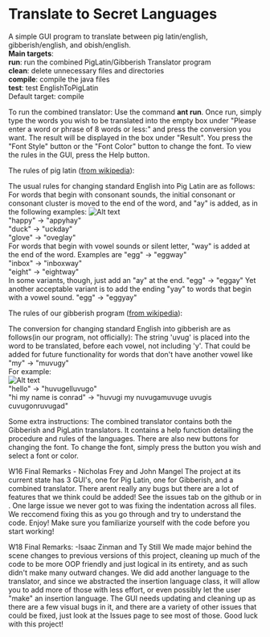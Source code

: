 
**Translate to Secret Languages**
=================================

A simple GUI program to translate between pig latin/english, gibberish/english, and obish/english.  
**Main targets**:  
 **run**: run the combined PigLatin/Gibberish Translator program  
 **clean**: delete unnecessary files and directories  
 **compile**: compile the java files  
 **test**: test EnglishToPigLatin  
Default target: compile

To run the combined translator: Use the command **ant run**. Once run, simply type the words you wish to be translated into the empty box under "Please enter a word or phrase of 8 words or less:" and press the conversion you want. The result will be displayed in the box under "Result".
You press the "Font Style" button or the "Font Color" button to change the font. 
To view the rules in the GUI, press the Help button.


The rules of pig latin ([from wikipedia](https://en.wikipedia.org/wiki/Pig_Latin)):

The usual rules for changing standard English into Pig Latin are as follows:
For words that begin with consonant sounds, the initial consonant or consonant cluster is moved to the end of the word, and "ay" is added, as in the following examples:
![Alt text](https://raw.githubusercontent.com/isaacstaugaard/cs56-misc-translate-to-secret-languages/master/ScreenshotsForReadme/piglatinex.png?raw=true)  
    "happy" → "appyhay"  
    "duck" → "uckday"  
    "glove" → "oveglay"  
For words that begin with vowel sounds or silent letter, "way" is added at the end of the word. Examples are
    "egg" → "eggway"  
    "inbox" → "inboxway"  
    "eight" → "eightway"  
In some variants, though, just add an "ay" at the end.
   "egg" → "eggay"
Yet another acceptable variant is to add the ending "yay" to words that begin with a vowel sound.
    "egg" → "eggyay"



The rules of our gibberish program ([from wikipedia](https://en.wikipedia.org/wiki/Gibberish_(language_game))):

 The conversion for changing standard English into gibberish are as follows(in our program, not officially): 
 The string 'uvug' is placed into the word to be translated, before each vowel, not including 'y'. That could be added for future functionality for words that don't have another vowel like "my" → "muvugy"  
 For example:  
 ![Alt text](https://raw.githubusercontent.com/isaacstaugaard/cs56-misc-translate-to-secret-languages/master/ScreenshotsForReadme/gibberishex.png?raw=true)  
    "hello" → "huvugelluvugo"  
    "hi my name is conrad" → "huvugi my nuvugamuvuge uvugis cuvugonruvugad"
 
 Some extra instructions: The combined translator contains both the Gibberish and PigLatin translators. It contains a help function detailing the procedure and rules of the languages. There are also new buttons for changing the font. To change the font, simply press the button you wish and select a font or color.

W16 Final Remarks - Nicholas Frey and John Mangel
The project at its current state has 3 GUI's, one for Pig Latin, one for Gibberish, and a combined translator. There arent really any bugs but there are a lot of features that we think could be added! See the issues tab on the github or in . One large issue we never got to was fixing the indentation across all files. We reccomend fixing this as you go through and try to understand the code. Enjoy!
Make sure you familiarize yourself with the code before you start working! 


W18 Final Remarks:
-Isaac Zinman and Ty Still
We made major behind the scene changes to previous versions of this project, cleaning up much of the code to be more OOP friendly and just logical in its entirety, and as such didn't make many outward changes. We did add another language to the translator, and since we abstracted the insertion language class, it will allow you to add more of those with less effort, or even possibly let the user "make" an insertion language.  The GUI needs updating and cleaning up as there are a few visual bugs in it, and there are a variety of other issues that could be fixed, just look at the Issues page to see most of those. Good luck with this project!